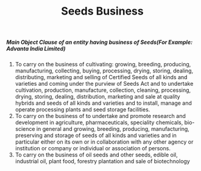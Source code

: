﻿---
title: "Seeds Business"
weight: 360
layout: docs
---

##### Main Object Clause of an entity having business of Seeds(For Example: Advanta India Limited)


1. To carry on the business of cultivating: growing, breeding, producing, manufacturing, collecting, buying, processing, drying, storing, dealing, distributing, marketing and selling of Certified Seeds of all kinds and varieties and coming under the purview of Seeds Act and to undertake cultivation, production, manufacture, collection, cleaning, processing, drying, storing, dealing, distribution, marketing and sale at quality hybrids and seeds of all kinds and varieties and to install, manage and operate processing plants and seed storage facilities.
2. To carry on the business of to undertake and promote research and development in agriculture, pharmaceuticals, speciality chemicals, bio-science in general and growing, breeding, producing, manufacturing, preserving and storage of seeds of all kinds and varieties and in particular either on its own or in collaboration with any other agency or institution or company or individual or association of persons.
3. To carry on the business of oil seeds and other seeds, edible oil, industrial oil, plant food, forestry plantation and sale of biotechnology
